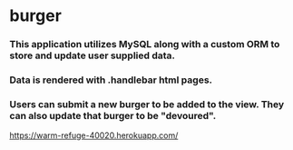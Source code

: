 # burger
### This application utilizes MySQL along with a custom ORM to store and update user supplied data. 
### Data is rendered with .handlebar html pages.

### Users can submit a new burger to be added to the view. They can also update that burger to be "devoured". 

https://warm-refuge-40020.herokuapp.com/
